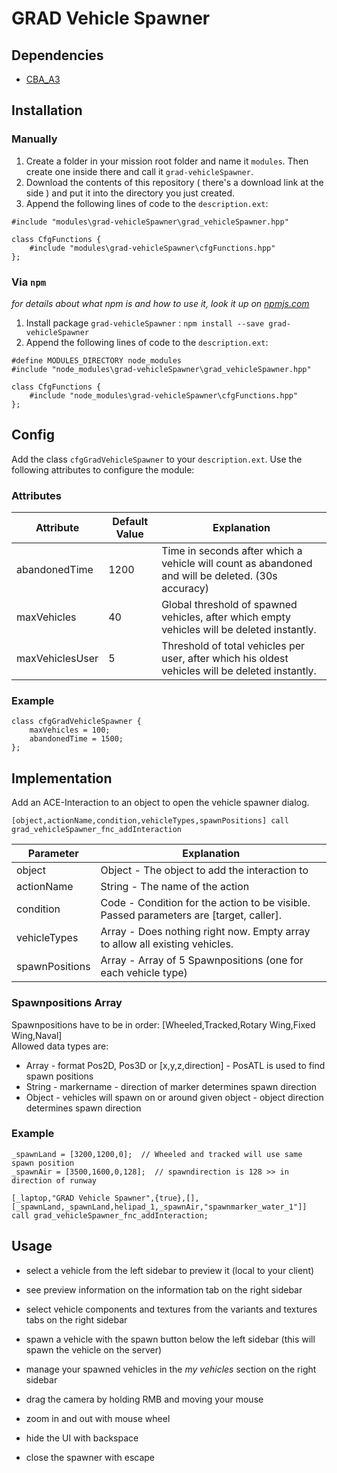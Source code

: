 # GRAD Vehicle Spawner

## Dependencies
* [CBA_A3](https://github.com/CBATeam/CBA_A3)

## Installation
### Manually
1. Create a folder in your mission root folder and name it `modules`. Then create one inside there and call it `grad-vehicleSpawner`.
2. Download the contents of this repository ( there's a download link at the side ) and put it into the directory you just created.
3. Append the following lines of code to the `description.ext`:

```sqf
#include "modules\grad-vehicleSpawner\grad_vehicleSpawner.hpp"

class CfgFunctions {
    #include "modules\grad-vehicleSpawner\cfgFunctions.hpp"
};
```

### Via `npm`
_for details about what npm is and how to use it, look it up on [npmjs.com](https://www.npmjs.com/)_

1. Install package `grad-vehicleSpawner` : `npm install --save grad-vehicleSpawner`
2. Append the following lines of code to the `description.ext`:

```sqf
#define MODULES_DIRECTORY node_modules
#include "node_modules\grad-vehicleSpawner\grad_vehicleSpawner.hpp"

class CfgFunctions {
    #include "node_modules\grad-vehicleSpawner\cfgFunctions.hpp"
};
```

## Config
Add the class `cfgGradVehicleSpawner` to your `description.ext`. Use the following attributes to configure the module:

### Attributes

Attribute       | Default Value | Explanation
----------------|---------------|--------------------------------------------------------------------------------------------------
abandonedTime   | 1200          | Time in seconds after which a vehicle will count as abandoned and will be deleted. (30s accuracy)
maxVehicles     | 40            | Global threshold of spawned vehicles, after which empty vehicles will be deleted instantly.
maxVehiclesUser | 5             | Threshold of total vehicles per user, after which his oldest vehicles will be deleted instantly.

### Example

```sqf
class cfgGradVehicleSpawner {
    maxVehicles = 100;
    abandonedTime = 1500;
};
```

## Implementation
Add an ACE-Interaction to an object to open the vehicle spawner dialog.

`[object,actionName,condition,vehicleTypes,spawnPositions] call grad_vehicleSpawner_fnc_addInteraction`

Parameter      | Explanation
---------------|---------------------------------------------------------------------------------------
object         | Object - The object to add the interaction to
actionName     | String - The name of the action
condition      | Code - Condition for the action to be visible. Passed parameters are [target, caller].
vehicleTypes   | Array - Does nothing right now. Empty array to allow all existing vehicles.
spawnPositions | Array - Array of 5 Spawnpositions (one for each vehicle type)

### Spawnpositions Array

Spawnpositions have to be in order: [Wheeled,Tracked,Rotary Wing,Fixed Wing,Naval]  
Allowed data types are:

* Array - format Pos2D, Pos3D or [x,y,z,direction] - PosATL is used to find spawn positions
* String - markername - direction of marker determines spawn direction
* Object - vehicles will spawn on or around given object - object direction determines spawn direction


### Example

```sqf
_spawnLand = [3200,1200,0];  // Wheeled and tracked will use same spawn position
_spawnAir = [3500,1600,0,128];  // spawndirection is 128 >> in direction of runway

[_laptop,"GRAD Vehicle Spawner",{true},[],[_spawnLand,_spawnLand,helipad_1,_spawnAir,"spawnmarker_water_1"]] call grad_vehicleSpawner_fnc_addInteraction;
```

## Usage

* select a vehicle from the left sidebar to preview it (local to your client)
* see preview information on the information tab on the right sidebar
* select vehicle components and textures from the variants and textures tabs on the right sidebar
* spawn a vehicle with the spawn button below the left sidebar (this will spawn the vehicle on the server)
* manage your spawned vehicles in the *my vehicles* section on the right sidebar

* drag the camera by holding RMB and moving your mouse
* zoom in and out with mouse wheel
* hide the UI with backspace
* close the spawner with escape
